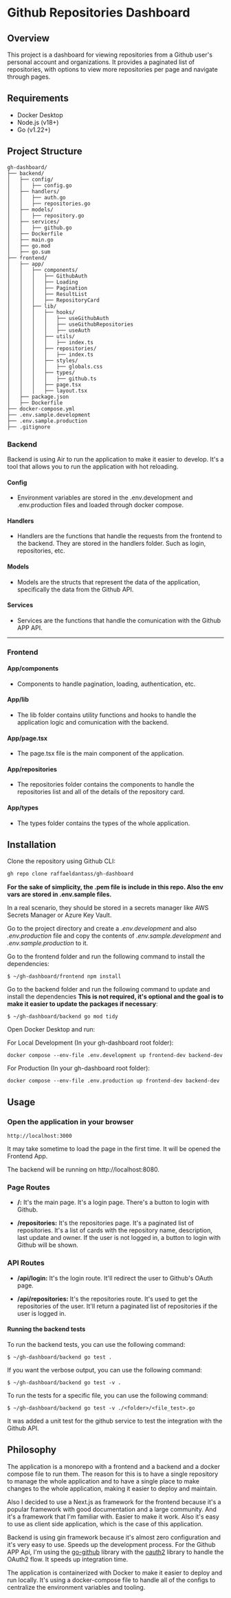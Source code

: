# Github Repositories Dashboard

## Overview

This project is a dashboard for viewing repositories from a Github user's personal account and organizations. It provides a paginated list of repositories, with options to view more repositories per page and navigate through pages.

## Requirements

- Docker Desktop
- Node.js (v18+)
- Go (v1.22+)

## Project Structure

```
gh-dashboard/
├── backend/
│   ├── config/
│   │   ├── config.go
│   ├── handlers/
│   │   ├── auth.go
│   │   ├── repositories.go
│   ├── models/
│   │   ├── repository.go
│   ├── services/
│   │   ├── github.go
│   ├── Dockerfile
│   ├── main.go
│   ├── go.mod
│   ├── go.sum
├── frontend/
│   ├── app/
│   │   ├── components/
│   │   │   ├── GithubAuth
│   │   │   ├── Loading
│   │   │   ├── Pagination
│   │   │   ├── ResultList
│   │   │   ├── RepositoryCard
│   │   ├── lib/
│   │   │   ├── hooks/
│   │   │   │   ├── useGithubAuth
│   │   │   │   ├── useGithubRepositories
│   │   │   │   ├── useAuth
│   │   │   ├── utils/
│   │   │   │   ├── index.ts
│   │   │   ├── repositories/
│   │   │   │   ├── index.ts
│   │   │   ├── styles/
│   │   │   │   ├── globals.css
│   │   │   ├── types/
│   │   │   │   ├── github.ts
│   │   │   ├── page.tsx
│   │   │   ├── layout.tsx
│   ├── package.json
│   ├── Dockerfile
├── docker-compose.yml
├── .env.sample.development
├── .env.sample.production
├── .gitignore
```

### Backend

Backend is using Air to run the application to make it easier to develop. It's a tool that allows you to run the application with hot reloading.

#### Config

- Environment variables are stored in the .env.development and .env.production files and loaded through docker compose.

#### Handlers

- Handlers are the functions that handle the requests from the frontend to the backend. They are stored in the handlers folder.
Such as login, repositories, etc.

#### Models

- Models are the structs that represent the data of the application, specifically the data from the Github API.

#### Services

- Services are the functions that handle the comunication with the Github APP API.

___

### Frontend

#### App/components

- Components to handle pagination, loading, authentication, etc.

#### App/lib

- The lib folder contains utility functions and hooks to handle the application logic and comunication with the backend.

#### App/page.tsx

- The page.tsx file is the main component of the application.

#### App/repositories

-  The repositories folder contains the components to handle the repositories list and all of the details of the repository card.

#### App/types

- The types folder contains the types of the whole application.


## Installation

Clone the repository using Github CLI:

```bash
gh repo clone raffaeldantass/gh-dashboard 
```
**For the sake of simplicity, the .pem file is include in this repo. Also the env vars are stored in .env.sample files.**

In a real scenario, they should be stored in a secrets manager like AWS Secrets Manager or Azure Key Vault.

Go to the project directory and create a *.env.development* and also *.env.production* file and copy the contents of *.env.sample.development* and *.env.sample.production* to it.

Go to the frontend folder and run the following command to install the dependencies:

```
$ ~/gh-dashboard/frontend npm install
```

Go to the backend folder and run the following command to update and install the dependencies **This is not required, it's optional and the goal is to make it easier to update the packages if necessary**:

```
$ ~/gh-dashboard/backend go mod tidy
```

Open Docker Desktop and run:

For Local Development (In your gh-dashboard root folder):

```
docker compose --env-file .env.development up frontend-dev backend-dev
```

For Production (In your gh-dashboard root folder):

```
docker compose --env-file .env.production up frontend-dev backend-dev
```

## Usage

### Open the application in your browser

```
http://localhost:3000
```
It may take sometime to load the page in the first time. 
It will be opened the Frontend App. 

The backend will be running on http://localhost:8080.

### Page Routes

- **/:**
It's the main page. It's a login page. There's a button to login with Github.

- **/repositories:**
It's the repositories page. It's a paginated list of repositories. It's a list of cards with the repository name, description, last update and owner.
If the user is not logged in, a button to login with Github will be shown.

### API Routes

- **/api/login:**
It's the login route. It'll redirect the user to Github's OAuth page.

- **/api/repositories:**
It's the repositories route. It's used to get the repositories of the user. It'll return a paginated list of repositories if the user is logged in.

#### Running the backend tests

To run the backend tests, you can use the following command:

```
$ ~/gh-dashboard/backend go test .
```

If you want the verbose output, you can use the following command:

```
$ ~/gh-dashboard/backend go test -v .
```

To run the tests for a specific file, you can use the following command:

```
$ ~/gh-dashboard/backend go test -v ./<folder>/<file_test>.go
```

It was added a unit test for the github service to test the integration with the Github API. 

## Philosophy

The application is a monorepo with a frontend and a backend and a docker compose file to run them. The reason for this is to have a single repository to manage the whole application and to have a single place to make changes to the whole application, making it easier to deploy and maintain.

Also I decided to use a Next.js as framework for the frontend because it's a popular framework with good documentation and a large community. And it's a framework that I'm familiar with. Easier to make it work.
Also it's easy to use as client side application, which is the case of this application. 

Backend is using gin framework because it's almost zero configuration and it's very easy to use. Speeds up the development process.
For the Github APP Api, I'm using the [go-github](https://github.com/google/go-github) library with the [oauth2](https://github.com/golang-jwt/jwt/v4) library to handle the OAuth2 flow. It speeds up integration time.


The application is containerized with Docker to make it easier to deploy and run locally. It's using a docker-compose file to handle all of the configs to centralize the environment variables and tooling.
